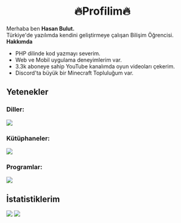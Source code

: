 <h1><center>🔥Profilim🔥</center></h1>
Merhaba ben <strong>Hasan Bulut.</strong><br>
Türkiye'de yazılımda kendini geliştirmeye çalışan Bilişim Öğrencisi.<br>
<div>
<strong>Hakkımda</strong>
<ul>
<li>PHP dilinde kod yazmayı severim.</li>
<li>Web ve Mobil uygulama deneyimlerim var.</li>
<li>3.3k aboneye sahip YouTube kanalımda oyun videoları çekerim.</li>
<li>Discord'ta büyük bir Minecraft Topluluğum var.</li>
</ul>
</div>

<div>
<h2><strong>Yetenekler</strong></h2>
<h3>Diller:</h3>

<img src='https://skillicons.dev/icons?i=php,js,html,css,python,dart,cs,go,mysql'>

<h3>Kütüphaneler:</h3>

<img src='https://skillicons.dev/icons?i=nodejs,jquery,flutter,bootstrap'>

<h3>Programlar:</h3>

<img src='https://skillicons.dev/icons?i=vscode,visualstudio,ps,pr,ae,blender'>
</div>

<div>
<h2><strong>İstatistiklerim</strong></h2>
<div>
<img src='https://github-readme-stats.vercel.app/api?username=hasan-bulut&show_icons=true&theme=gradient&bg_color=0,0077B6,081844&title_color=E1E1FF&icon_color=AAAAAA&text_color=ffffff&custom_title=Github İstatistiklerim'>
<img src='https://github-readme-stats.vercel.app/api/top-langs/?username=hasan-bulut&layout=compact&theme=gradient&bg_color=0,0077B6,081844&title_color=E1E1FF&icon_color=AAAAAA&text_color=ffffff&custom_title=En Çok Kullandığım Diller'>
</div>
</div>